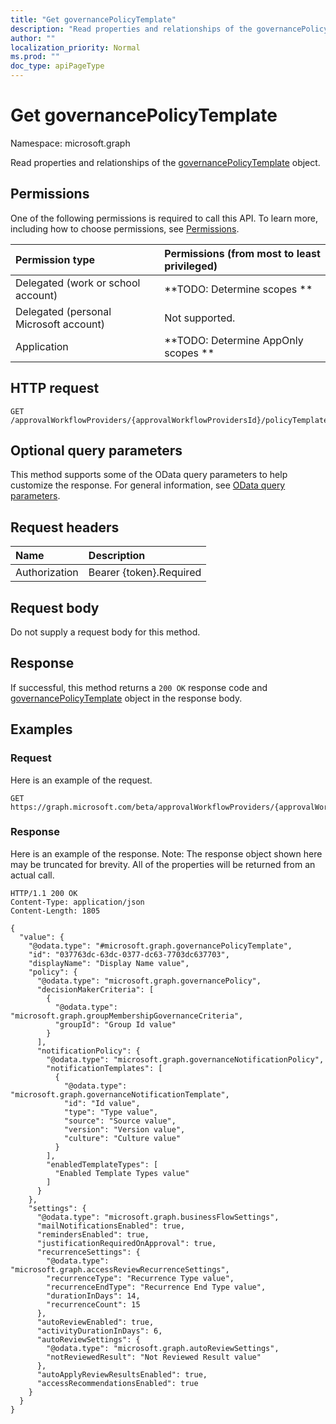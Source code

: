 ```yaml
---
title: "Get governancePolicyTemplate"
description: "Read properties and relationships of the governancePolicyTemplate object."
author: ""
localization_priority: Normal
ms.prod: ""
doc_type: apiPageType
---
```


# Get governancePolicyTemplate

Namespace: microsoft.graph

Read properties and relationships of the [governancePolicyTemplate](../resources/governancepolicytemplate.md) object.

## Permissions
One of the following permissions is required to call this API. To learn more, including how to choose permissions, see [Permissions](/concepts/permissions-reference.md).

|Permission type|Permissions (from most to least privileged)|
|:---|:---|
|Delegated (work or school account)|**TODO: Determine scopes **|
|Delegated (personal Microsoft account)|Not supported.|
|Application|**TODO: Determine AppOnly scopes **|

## HTTP request
<!-- {
  "blockType": "ignored"
}
-->
``` http
GET /approvalWorkflowProviders/{approvalWorkflowProvidersId}/policyTemplates/{governancePolicyTemplateId}
```

## Optional query parameters
This method supports some of the OData query parameters to help customize the response. For general information, see [OData query parameters](/graph/query-parameters).

## Request headers
|Name|Description|
|:---|:---|
|Authorization|Bearer {token}.Required|

## Request body
Do not supply a request body for this method.

## Response
If successful, this method returns a `200 OK` response code and [governancePolicyTemplate](../resources/governancepolicytemplate.md) object in the response body.

## Examples

### Request
Here is an example of the request.
<!-- {
  "blockType": "request",
  "name": "get_governancepolicytemplate"
}
-->
``` http
GET https://graph.microsoft.com/beta/approvalWorkflowProviders/{approvalWorkflowProvidersId}/policyTemplates/{governancePolicyTemplateId}
```

### Response
Here is an example of the response. Note: The response object shown here may be truncated for brevity. All of the properties will be returned from an actual call.
<!-- {
  "blockType": "response",
  "truncated": true,
  "@odata.type": "microsoft.graph.governancePolicyTemplate"
}
-->
``` http
HTTP/1.1 200 OK
Content-Type: application/json
Content-Length: 1805

{
  "value": {
    "@odata.type": "#microsoft.graph.governancePolicyTemplate",
    "id": "037763dc-63dc-0377-dc63-7703dc637703",
    "displayName": "Display Name value",
    "policy": {
      "@odata.type": "microsoft.graph.governancePolicy",
      "decisionMakerCriteria": [
        {
          "@odata.type": "microsoft.graph.groupMembershipGovernanceCriteria",
          "groupId": "Group Id value"
        }
      ],
      "notificationPolicy": {
        "@odata.type": "microsoft.graph.governanceNotificationPolicy",
        "notificationTemplates": [
          {
            "@odata.type": "microsoft.graph.governanceNotificationTemplate",
            "id": "Id value",
            "type": "Type value",
            "source": "Source value",
            "version": "Version value",
            "culture": "Culture value"
          }
        ],
        "enabledTemplateTypes": [
          "Enabled Template Types value"
        ]
      }
    },
    "settings": {
      "@odata.type": "microsoft.graph.businessFlowSettings",
      "mailNotificationsEnabled": true,
      "remindersEnabled": true,
      "justificationRequiredOnApproval": true,
      "recurrenceSettings": {
        "@odata.type": "microsoft.graph.accessReviewRecurrenceSettings",
        "recurrenceType": "Recurrence Type value",
        "recurrenceEndType": "Recurrence End Type value",
        "durationInDays": 14,
        "recurrenceCount": 15
      },
      "autoReviewEnabled": true,
      "activityDurationInDays": 6,
      "autoReviewSettings": {
        "@odata.type": "microsoft.graph.autoReviewSettings",
        "notReviewedResult": "Not Reviewed Result value"
      },
      "autoApplyReviewResultsEnabled": true,
      "accessRecommendationsEnabled": true
    }
  }
}
```

